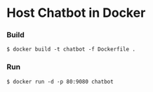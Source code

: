 # Host Chatbot in Docker
### Build
`$ docker build -t chatbot -f Dockerfile .`

### Run
`$ docker run -d -p 80:9080 chatbot`

